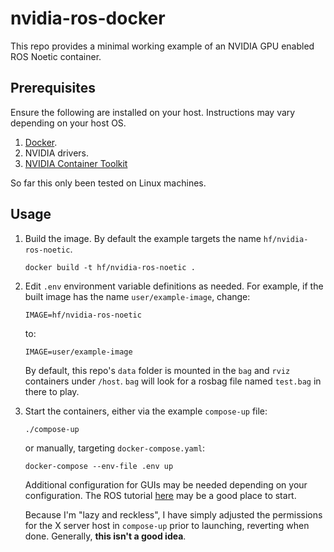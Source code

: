 # nvidia-ros-docker

This repo provides a minimal working example of an NVIDIA GPU enabled
ROS Noetic container.

## Prerequisites

Ensure the following are installed on your host. Instructions may vary depending on your host OS.

1. [Docker](https://docs.docker.com/engine/install/ 'Docker').
2. NVIDIA drivers.
3. [NVIDIA Container Toolkit](https://docs.nvidia.com/datacenter/cloud-native/container-toolkit/install-guide.html 'NVIDIA Container Toolkit')

So far this only been tested on Linux machines.

## Usage

1. Build the image. By default the example targets the name `hf/nvidia-ros-noetic`.

    ```
    docker build -t hf/nvidia-ros-noetic .
    ```

2. Edit `.env` environment variable definitions as needed. For example, if the
    built image has the name `user/example-image`, change:
    
    ```
    IMAGE=hf/nvidia-ros-noetic
    ```

    to:

    ```
    IMAGE=user/example-image
    ```

    By default, this repo's `data` folder is mounted in the `bag` and `rviz` containers
    under `/host`. `bag` will look for a rosbag file named `test.bag` in there to play.

2. Start the containers, either via the example `compose-up` file:

    ```
    ./compose-up
    ```

    or manually, targeting `docker-compose.yaml`:

    ```
    docker-compose --env-file .env up
    ```

    Additional configuration for GUIs may be needed depending on your configuration.
    The ROS tutorial [here](https://wiki.ros.org/docker/Tutorials/GUI) may be a good
    place to start.

    Because I'm "lazy and reckless", I have  simply adjusted the permissions for the
    X server host in `compose-up` prior to launching, reverting when done. Generally,
    **this isn't a good idea**.
